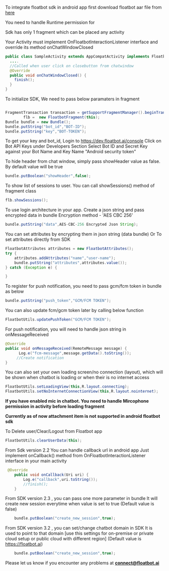 To integrate floatbot sdk in android app first download floatbot aar file from [here](https://floatbot.ai/android-sdk/floatbotapp-3.2.aar)

You need to handle Runtime permission for

Sdk has only 1 fragment which can be placed any activity

Your Activity must implement OnFloatbotInteractionListener interface and override its method onChatWindowClosed

~~~java
public class SampleActivity extends AppCompatActivity implements FloatbotFragment.OnFloatbotInteractionListener{
  ....
  //Called when user click on closebutton from chatwindow
  @Override
  public void onChatWindowClosed() {
    finish();
  }
} 
~~~

To initialize SDK, 
We need to pass below paramaters in fragment

~~~java

FragmentTransaction transaction = getSupportFragmentManager().beginTransaction();
        flb =  new FloatbotFragment(this);
Bundle bundle = new Bundle();
bundle.putString("bot_id","BOT-ID");
bundle.putString("key","BOT-TOKEN");
~~~

To get your key and bot_id,
Login to https://dev.floatbot.ai/console
Click on Bot API Keys under Developers Section
Select Bot ID and Secret Key against your Bot Name and Key Name "Android security token"
 
To hide header from chat window, simply pass showHeader value as false. By default value will be true

~~~java
bundle.putBoolean("showHeader",false);
~~~
To show list of sessions to user. You can call showSessions()  method of fragment class
~~~java
flb.showSessions();
~~~
To use login architecture in your app. Create a json string and pass encrypted data in bundle 
Encryption method - 'AES CBC 256'
~~~java
bundle.putString("data",AES-CBC-256 Encrypted Json String);
~~~

You can set attributes by encrypting them in json string (data bundle)
Or
To set attributes directly from SDK
~~~java
FloatbotAttributes attributes = new FloatbotAttributes();
try {
    attributes.addAttributes("name","user-name");
    bundle.putString("attributes",attributes.value());
} catch (Exception e) {

}
~~~

To register for push notification, you need to pass gcm/fcm token in bundle as below
~~~java
bundle.putString("push_token","GCM/FCM TOKEN");
~~~
You can also update fcm/gcm token later by calling below function
~~~java
FloatbotUtils.updatePushToken("GCM/FCM TOKEN"); 
~~~
For push notification, you will need to handle json string in onMessageReceived 

~~~java
@Override
public void onMessageReceived(RemoteMessage message) {
      Log.e("fcm-message",message.getData().toString());
     //Create notification	
}
~~~

You can also set your own loading screen/no connection (layout), which will be shown when chatbot is loading or when their is no internet access
~~~java
FloatbotUtils.setLoadingView(this,R.layout.connecting);
FloatbotUtils.setNoInternetConnectionView(this,R.layout.nointernet);
~~~

**If you have enabled mic in chatbot. You need to handle Mircophone permission in activity before loading fragment**
 
**Currently as of now attachment item is not supported in android floatbot sdk**

To Delete user/Clear/Logout from  Floatbot app
~~~java
FloatbotUtils.clearUserData(this);
~~~


From Sdk version 2.2 You can handle callback url in android app
Just implement onCallback() method from OnFloatbotInteractionListener interface in your main activity

~~~java
 @Override
    public void onCallback(Uri uri) {
        Log.e("callback",uri.toString());
        //finish();
    }
~~~

From SDK version 2.3 , you can pass one more parameter in bundle
It will create new session everytime when value is set to true (Default value is false)
~~~java
    bundle.putBoolean("create_new_session",true);
~~~

From SDK version 3.2 , you can set/change chatbot domain in SDK
It is used to point to that domain [use this settings for on-premise or private cloud setup or public cloud with different region]
(Default value is https://floatbot.ai)
~~~java
    bundle.putBoolean("create_new_session",true);
~~~

Please let us know if you encounter any problems at **connect@floatbot.ai**